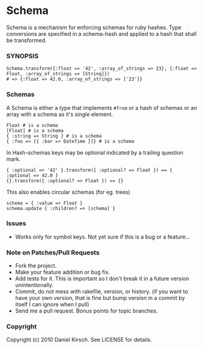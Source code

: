 # Schema

Schema is a mechanism for enforcing schemas for ruby hashes. Type conversions are specified in a schema-hash and applied to a hash that shall be transformed.

### SYNOPSIS

    Schema.transform({:float => '42', :array_of_strings => 23}, {:float => Float, :array_of_strings => [String]})
    # => {:float => 42.0, :array_of_strings => ['23']}
    
### Schemas

A Schema is either a type that implements `#from` or a hash of schemas or an array with a schema as it's single element.

    Float # is a schema
    [Float] # is a schema
    { :string => String } # is a schema
    { :foo => [{ :bar => DateTime }]} # is a schema

In Hash-schemas keys may be optional indicated by a trailing question mark.

    { :optional => '42' }.transform({ :optional? => Float }) == { :optional => 42.0 }
    {}.transform({ :optional? => Float }) == {}

This also enables circular schemas (for eg. trees)

    schema = { :value => Float }
    schema.update { :children? => [schema] }

### Issues

- Works only for symbol keys. Not yet sure if this is a bug or a feature...

### Note on Patches/Pull Requests
 
* Fork the project.
* Make your feature addition or bug fix.
* Add tests for it. This is important so I don't break it in a
  future version unintentionally.
* Commit, do not mess with rakefile, version, or history.
  (if you want to have your own version, that is fine but bump version in a commit by itself I can ignore when I pull)
* Send me a pull request. Bonus points for topic branches.

### Copyright

Copyright (c) 2010 Daniel Kirsch. See LICENSE for details.
